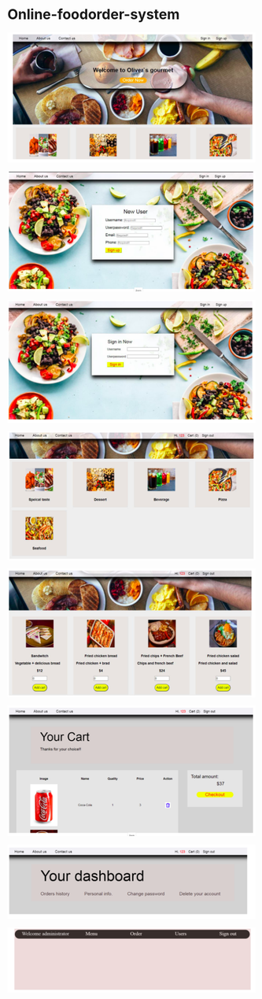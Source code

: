 # Online-foodorder-system

![](systemimages/1.png)

![](systemimages/2.png)

![](systemimages/3.png)

![](systemimages/4.png)

![](systemimages/5.png)

![](systemimages/6.png)

![](systemimages/7.png)

![](systemimages/8.png)
